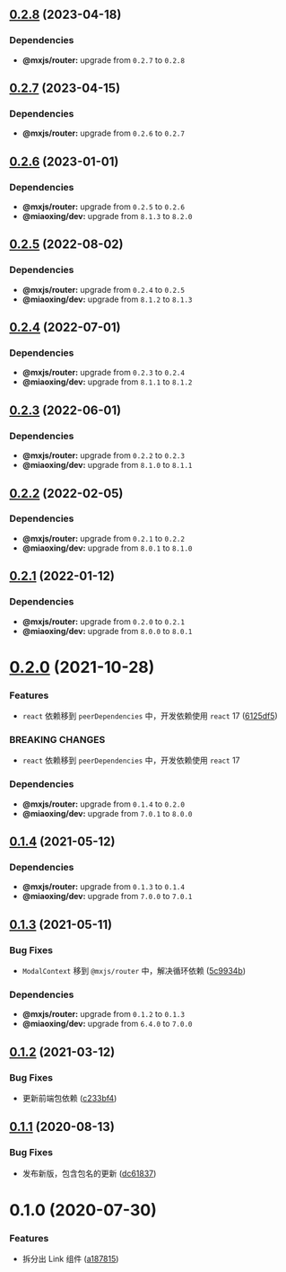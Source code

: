 ## [0.2.8](https://github.com/miaoxing/mxjs-router-modal/compare/v0.2.7...v0.2.8) (2023-04-18)





### Dependencies

* **@mxjs/router:** upgrade from `0.2.7` to `0.2.8`

## [0.2.7](https://github.com/miaoxing/mxjs-router-modal/compare/v0.2.6...v0.2.7) (2023-04-15)





### Dependencies

* **@mxjs/router:** upgrade from `0.2.6` to `0.2.7`

## [0.2.6](https://github.com/miaoxing/mxjs-router-modal/compare/v0.2.5...v0.2.6) (2023-01-01)





### Dependencies

* **@mxjs/router:** upgrade from `0.2.5` to `0.2.6`
* **@miaoxing/dev:** upgrade from `8.1.3` to `8.2.0`

## [0.2.5](https://github.com/miaoxing/mxjs-router-modal/compare/v0.2.4...v0.2.5) (2022-08-02)





### Dependencies

* **@mxjs/router:** upgrade from `0.2.4` to `0.2.5`
* **@miaoxing/dev:** upgrade from `8.1.2` to `8.1.3`

## [0.2.4](https://github.com/miaoxing/mxjs-router-modal/compare/v0.2.3...v0.2.4) (2022-07-01)





### Dependencies

* **@mxjs/router:** upgrade from `0.2.3` to `0.2.4`
* **@miaoxing/dev:** upgrade from `8.1.1` to `8.1.2`

## [0.2.3](https://github.com/miaoxing/mxjs-router-modal/compare/v0.2.2...v0.2.3) (2022-06-01)





### Dependencies

* **@mxjs/router:** upgrade from `0.2.2` to `0.2.3`
* **@miaoxing/dev:** upgrade from `8.1.0` to `8.1.1`

## [0.2.2](https://github.com/miaoxing/mxjs-router-modal/compare/v0.2.1...v0.2.2) (2022-02-05)





### Dependencies

* **@mxjs/router:** upgrade from `0.2.1` to `0.2.2`
* **@miaoxing/dev:** upgrade from `8.0.1` to `8.1.0`

## [0.2.1](https://github.com/miaoxing/mxjs-router-modal/compare/v0.2.0...v0.2.1) (2022-01-12)





### Dependencies

* **@mxjs/router:** upgrade from `0.2.0` to `0.2.1`
* **@miaoxing/dev:** upgrade from `8.0.0` to `8.0.1`

# [0.2.0](https://github.com/miaoxing/mxjs-router-modal/compare/v0.1.4...v0.2.0) (2021-10-28)


### Features

* `react` 依赖移到 `peerDependencies` 中，开发依赖使用 `react` 17 ([6125df5](https://github.com/miaoxing/mxjs-router-modal/commit/6125df5778b0300dd4665eb28cf6c4f72685b153))


### BREAKING CHANGES

* `react` 依赖移到 `peerDependencies` 中，开发依赖使用 `react` 17





### Dependencies

* **@mxjs/router:** upgrade from `0.1.4` to `0.2.0`
* **@miaoxing/dev:** upgrade from `7.0.1` to `8.0.0`

## [0.1.4](https://github.com/miaoxing/mxjs-router-modal/compare/v0.1.3...v0.1.4) (2021-05-12)





### Dependencies

* **@mxjs/router:** upgrade from `0.1.3` to `0.1.4`
* **@miaoxing/dev:** upgrade from `7.0.0` to `7.0.1`

## [0.1.3](https://github.com/miaoxing/mxjs-router-modal/compare/v0.1.2...v0.1.3) (2021-05-11)


### Bug Fixes

* `ModalContext` 移到 `@mxjs/router` 中，解决循环依赖 ([5c9934b](https://github.com/miaoxing/mxjs-router-modal/commit/5c9934ba21bd9c463cf8f02927debef0e6cb1e65))





### Dependencies

* **@mxjs/router:** upgrade from `0.1.2` to `0.1.3`
* **@miaoxing/dev:** upgrade from `6.4.0` to `7.0.0`

## [0.1.2](https://github.com/miaoxing/mxjs-router-modal/compare/v0.1.1...v0.1.2) (2021-03-12)


### Bug Fixes

* 更新前端包依赖 ([c233bf4](https://github.com/miaoxing/mxjs-router-modal/commit/c233bf4a5c2ebeff4620b22b05ff515638ef7150))

## [0.1.1](https://github.com/miaoxing/mxjs-router-modal/compare/v0.1.0...v0.1.1) (2020-08-13)


### Bug Fixes

* 发布新版，包含包名的更新 ([dc61837](https://github.com/miaoxing/mxjs-router-modal/commit/dc61837160d96317f31e3fa4d479433b7a079bc6))

# 0.1.0 (2020-07-30)


### Features

* 拆分出 Link 组件 ([a187815](https://github.com/miaoxing/mxjs-router-modal/commit/a1878150627e70f1308dd427ed1d5482db9e1e27))
